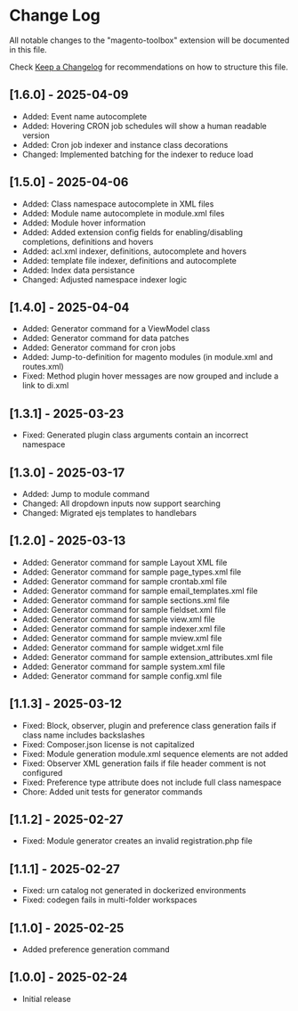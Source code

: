 # Change Log

All notable changes to the "magento-toolbox" extension will be documented in this file.

Check [Keep a Changelog](http://keepachangelog.com/) for recommendations on how to structure this file.

## [1.6.0] - 2025-04-09

- Added: Event name autocomplete
- Added: Hovering CRON job schedules will show a human readable version
- Added: Cron job indexer and instance class decorations
- Changed: Implemented batching for the indexer to reduce load

## [1.5.0] - 2025-04-06
- Added: Class namespace autocomplete in XML files
- Added: Module name autocomplete in module.xml files
- Added: Module hover information
- Added: Added extension config fields for enabling/disabling completions, definitions and hovers
- Added: acl.xml indexer, definitions, autocomplete and hovers
- Added: template file indexer, definitions and autocomplete
- Added: Index data persistance
- Changed: Adjusted namespace indexer logic

## [1.4.0] - 2025-04-04
- Added: Generator command for a ViewModel class
- Added: Generator command for data patches
- Added: Generator command for cron jobs
- Added: Jump-to-definition for magento modules (in module.xml and routes.xml)
- Fixed: Method plugin hover messages are now grouped and include a link to di.xml

## [1.3.1] - 2025-03-23
- Fixed: Generated plugin class arguments contain an incorrect namespace

## [1.3.0] - 2025-03-17

- Added: Jump to module command
- Changed: All dropdown inputs now support searching
- Changed: Migrated ejs templates to handlebars

## [1.2.0] - 2025-03-13

- Added: Generator command for sample Layout XML file
- Added: Generator command for sample page_types.xml file
- Added: Generator command for sample crontab.xml file
- Added: Generator command for sample email_templates.xml file
- Added: Generator command for sample sections.xml file
- Added: Generator command for sample fieldset.xml file
- Added: Generator command for sample view.xml file
- Added: Generator command for sample indexer.xml file
- Added: Generator command for sample mview.xml file
- Added: Generator command for sample widget.xml file
- Added: Generator command for sample extension_attributes.xml file
- Added: Generator command for sample system.xml file
- Added: Generator command for sample config.xml file

## [1.1.3] - 2025-03-12

- Fixed: Block, observer, plugin and preference class generation fails if class name includes backslashes
- Fixed: Composer.json license is not capitalized
- Fixed: Module generation module.xml sequence elements are not added
- Fixed: Observer XML generation fails if file header comment is not configured
- Fixed: Preference type attribute does not include full class namespace
- Chore: Added unit tests for generator commands

## [1.1.2] - 2025-02-27

- Fixed: Module generator creates an invalid registration.php file

## [1.1.1] - 2025-02-27

- Fixed: urn catalog not generated in dockerized environments
- Fixed: codegen fails in multi-folder workspaces

## [1.1.0] - 2025-02-25

- Added preference generation command

## [1.0.0] - 2025-02-24

- Initial release
